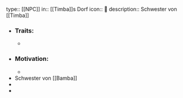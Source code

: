 type:: [[NPC]]
in:: [[Timba]]s Dorf
icon:: 👤
description:: Schwester von [[Timba]]

- ### Traits:
	-
- ### Motivation:
	-
- Schwester von [[Bamba]]
-
-